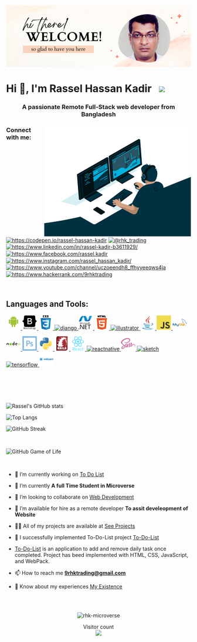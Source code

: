 ![logo](./images/WELCOME!.png)
<h1 align="left">Hi 👋, I'm Rassel Hassan Kadir&nbsp;&nbsp; <img src="https://media.giphy.com/media/wcC8VA7quA6G9pA8Iy/giphy.gif" width="100"></h1>
<h3 align="center">A passionate Remote Full-Stack web developer from Bangladesh</h3>
<img align="right" alt="coding" width="400" src="./images/Animated-Image.gif"
     
**<h3 align="left">Connect with me:</h3>**
<p align="left">
<a href="https://codepen.io/https://codepen.io/rassel-hassan-kadir" target="blank"><img align="center" src="https://raw.githubusercontent.com/rahuldkjain/github-profile-readme-generator/master/src/images/icons/Social/codepen.svg" alt="https://codepen.io/rassel-hassan-kadir" height="30" width="40" /></a>
<a href="https://twitter.com/@rhk_trading" target="blank"><img align="center" src="https://raw.githubusercontent.com/rahuldkjain/github-profile-readme-generator/master/src/images/icons/Social/twitter.svg" alt="@rhk_trading" height="30" width="40" /></a>
<a href="https://linkedin.com/in/https://www.linkedin.com/in/rassel-kadir-b3611929/" target="blank"><img align="center" src="https://raw.githubusercontent.com/rahuldkjain/github-profile-readme-generator/master/src/images/icons/Social/linked-in-alt.svg" alt="https://www.linkedin.com/in/rassel-kadir-b3611929/" height="30" width="40" /></a>
<a href="https://fb.com/https://www.facebook.com/rassel.kadir" target="blank"><img align="center" src="https://raw.githubusercontent.com/rahuldkjain/github-profile-readme-generator/master/src/images/icons/Social/facebook.svg" alt="https://www.facebook.com/rassel.kadir" height="30" width="40" /></a>
<a href="https://instagram.com/https://www.instagram.com/rassel_hassan_kadir/" target="blank"><img align="center" src="https://raw.githubusercontent.com/rahuldkjain/github-profile-readme-generator/master/src/images/icons/Social/instagram.svg" alt="https://www.instagram.com/rassel_hassan_kadir/" height="30" width="40" /></a>
<a href="https://www.youtube.com/c/https://www.youtube.com/channel/uczoeendh8_ffhyyeeqws4ja" target="blank"><img align="center" src="https://raw.githubusercontent.com/rahuldkjain/github-profile-readme-generator/master/src/images/icons/Social/youtube.svg" alt="https://www.youtube.com/channel/uczoeendh8_ffhyyeeqws4ja" height="30" width="40" /></a>
<a href="https://www.hackerrank.com/https://www.hackerrank.com/9rhktrading" target="blank"><img align="center" src="https://raw.githubusercontent.com/rahuldkjain/github-profile-readme-generator/master/src/images/icons/Social/hackerrank.svg" alt="https://www.hackerrank.com/9rhktrading" height="30" width="40" /></a>
</p>
<br>
<h2 align="left">Languages and Tools:</h2>
<p align="left"> <a href="https://developer.android.com" target="_blank" rel="noreferrer"> <img src="https://raw.githubusercontent.com/devicons/devicon/master/icons/android/android-original-wordmark.svg" alt="android" width="40" height="40"/> </a> <a href="https://getbootstrap.com" target="_blank" rel="noreferrer"> <img src="https://raw.githubusercontent.com/devicons/devicon/master/icons/bootstrap/bootstrap-plain-wordmark.svg" alt="bootstrap" width="40" height="40"/> </a> <a href="https://www.w3schools.com/css/" target="_blank" rel="noreferrer"> <img src="https://raw.githubusercontent.com/devicons/devicon/master/icons/css3/css3-original-wordmark.svg" alt="css3" width="40" height="40"/> </a> <a href="https://www.djangoproject.com/" target="_blank" rel="noreferrer"> <img src="https://cdn.worldvectorlogo.com/logos/django.svg" alt="django" width="40" height="40"/> </a> <a href="https://dotnet.microsoft.com/" target="_blank" rel="noreferrer"> <img src="https://raw.githubusercontent.com/devicons/devicon/master/icons/dot-net/dot-net-original-wordmark.svg" alt="dotnet" width="40" height="40"/> </a> <a href="https://www.w3.org/html/" target="_blank" rel="noreferrer"> <img src="https://raw.githubusercontent.com/devicons/devicon/master/icons/html5/html5-original-wordmark.svg" alt="html5" width="40" height="40"/> </a> <a href="https://www.adobe.com/in/products/illustrator.html" target="_blank" rel="noreferrer"> <img src="https://www.vectorlogo.zone/logos/adobe_illustrator/adobe_illustrator-icon.svg" alt="illustrator" width="40" height="40"/> </a> <a href="https://www.java.com" target="_blank" rel="noreferrer"> <img src="https://raw.githubusercontent.com/devicons/devicon/master/icons/java/java-original.svg" alt="java" width="40" height="40"/> </a> <a href="https://developer.mozilla.org/en-US/docs/Web/JavaScript" target="_blank" rel="noreferrer"> <img src="https://raw.githubusercontent.com/devicons/devicon/master/icons/javascript/javascript-original.svg" alt="javascript" width="40" height="40"/> </a> <a href="https://www.mysql.com/" target="_blank" rel="noreferrer"> <img src="https://raw.githubusercontent.com/devicons/devicon/master/icons/mysql/mysql-original-wordmark.svg" alt="mysql" width="40" height="40"/> </a> </p> 
<p align="left"> <a href="https://nodejs.org" target="_blank" rel="noreferrer"> <img src="https://raw.githubusercontent.com/devicons/devicon/master/icons/nodejs/nodejs-original-wordmark.svg" alt="nodejs" width="40" height="40"/> </a> <a href="https://www.photoshop.com/en" target="_blank" rel="noreferrer"> <img src="https://raw.githubusercontent.com/devicons/devicon/master/icons/photoshop/photoshop-line.svg" alt="photoshop" width="40" height="40"/> </a> <a href="https://www.python.org" target="_blank" rel="noreferrer"> <img src="https://raw.githubusercontent.com/devicons/devicon/master/icons/python/python-original.svg" alt="python" width="40" height="40"/> </a> <a href="https://rubyonrails.org" target="_blank" rel="noreferrer"> <img src="https://raw.githubusercontent.com/devicons/devicon/master/icons/rails/rails-original-wordmark.svg" alt="rails" width="40" height="40"/> </a> <a href="https://reactjs.org/" target="_blank" rel="noreferrer"> <img src="https://raw.githubusercontent.com/devicons/devicon/master/icons/react/react-original-wordmark.svg" alt="react" width="40" height="40"/> </a> <a href="https://reactnative.dev/" target="_blank" rel="noreferrer"> <img src="https://reactnative.dev/img/header_logo.svg" alt="reactnative" width="40" height="40"/> </a> <a href="https://sass-lang.com" target="_blank" rel="noreferrer"> <img src="https://raw.githubusercontent.com/devicons/devicon/master/icons/sass/sass-original.svg" alt="sass" width="40" height="40"/> </a> <a href="https://www.sketch.com/" target="_blank" rel="noreferrer"> <img src="https://www.vectorlogo.zone/logos/sketchapp/sketchapp-icon.svg" alt="sketch" width="40" height="40"/> </a> <a href="https://www.tensorflow.org" target="_blank" rel="noreferrer"> <img src="https://www.vectorlogo.zone/logos/tensorflow/tensorflow-icon.svg" alt="tensorflow" width="40" height="40"/> </a> <a href="https://webpack.js.org" target="_blank" rel="noreferrer"> <img src="https://raw.githubusercontent.com/devicons/devicon/d00d0969292a6569d45b06d3f350f463a0107b0d/icons/webpack/webpack-original-wordmark.svg" alt="webpack" width="40" height="40"/> </a> </p>
<br>
<br>
<br>
<br>

![Rassel's GitHub stats](https://github-readme-stats.vercel.app/api?username=RHK-MICROVERSE&count_private=true&show_icons=true&theme=dracula)

![Top Langs](https://github-readme-stats.vercel.app/api/top-langs/?username=rhk-microverse&layout=compact)

![GitHub Streak](http://github-readme-streak-stats.herokuapp.com?user=rhk-microverse&theme=dracula)

<br>


![GitHub Game of Life](https://github4life.herokuapp.com/rhk-microverse.gif?z=6)

<br>

- 🔭 I’m currently working on [To Do List](https://github.com/RHK-MICROVERSE/To-Do-List/dist)

- 🌱 I’m currently **A full Time Student in Microverse**

- 👯 I’m looking to collaborate on [Web Development](https://rhk-microverse.github.io/book-awesome-module/)

- 🤝 I’m available for hire as a remote developer **To assit develeopment of Website**

- 👨‍💻 All of my projects are available at [See Projects](https://github.com/RHK-MICROVERSE)

- 📝 I successfully implemented To-Do-List project [To-Do-List](https://rhk-microverse.github.io/To-Do-List/dist/)
- [To-Do-List](https://rhk-microverse.github.io/To-Do-List/dist/) is an application to add and remove daily task once completed. Project has beed implemented  with HTML, CSS, JavaScript, and WebPack.

- 📫 How to reach me **9rhktrading@gmail.com**

- 📄 Know about my experiences [My Existence](https://www.linkedin.com/in/rassel-kadir-b3611929/)

<!-- - ⚡ Fun fact **Laughter is the best Medicine** -->
<br>
<br>
<p align="center"> <img src="https://github-profile-trophy.vercel.app/?username=rhk-microverse" alt="rhk-microverse" /></a> </p>
<p align="center"> 
  Visitor count<br>
  <img src="https://profile-counter.glitch.me/RHK-MICROVERSE/count.svg" />
</p>

<!-- NOT USED -->
<!-- <p><img align="center" src="https://github-readme-stats.vercel.app/api?username=rhk-microverse&show_icons=true&locale=en" alt="rhk-microverse" /></p>
<p><img align="right" src="https://github-readme-streak-stats.herokuapp.com/?user=rhk-microverse&" alt="rhk-microverse" /></p> -->
<!-- <p align="center"> <img src="https://komarev.com/ghpvc/?username=rhk-microverse&label=Profile%20views&color=0e75b6&style=flat" alt="rhk-microverse" /> </p>
Please add the following line in line number 67 in between p and img src if any repo has a tropphy
 <a href="https://github.com/rhk-microverse/github-profile-trophy">
-->
